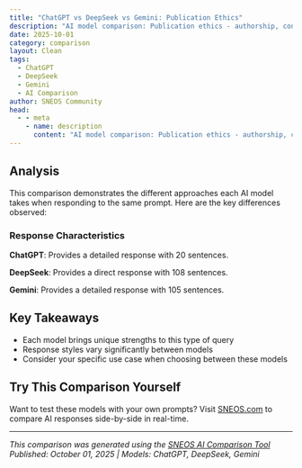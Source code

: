 ```yaml
---
title: "ChatGPT vs DeepSeek vs Gemini: Publication Ethics"
description: "AI model comparison: Publication ethics - authorship, conflicts of interest, retraction..."
date: 2025-10-01
category: comparison
layout: Clean
tags:
  - ChatGPT
  - DeepSeek
  - Gemini
  - AI Comparison
author: SNEOS Community
head:
  - - meta
    - name: description
      content: "AI model comparison: Publication ethics - authorship, conflicts of interest, retraction..."
---
```


<ChatComparison
  title="ChatGPT vs DeepSeek vs Gemini: Publication Ethics"
  prompt="Publication ethics - authorship, conflicts of interest, retraction"
  :responses='{
    "ChatGPT": "Certainly! Here is an overview of key concepts related to publication ethics, specifically focusing on authorship, conflicts of interest, and retraction:\n\n### 1. Authorship\n**Definition:**  \nAuthorship refers to the acknowledgment of individuals who have made substantial intellectual contributions to a published work.\n\n**Ethical Guidelines:**  \n- **Criteria for Authorship:** The International Committee of Medical Journal Editors (ICMJE) recommends that authorship be based on all the following:  \n  - Substantial contributions to the conception, design, acquisition, analysis, or interpretation of data  \n  - Drafting or critically revising the manuscript for important intellectual content  \n  - Final approval of the version to be published  \n  - Agreement to be accountable for all aspects of the work\n- **Avoiding Gift, Guest, or Ghost Authorship:**  \n  - *Gift authorship:* awarding authorship to someone who has not contributed substantially  \n  - *Guest authorship:* including influential people to increase the chance of publication  \n  - *Ghost authorship:* omission of individuals who contributed significantly, often professional writers\n- **Order of Authors:** Should be decided based on level of contribution and agreed upon by all authors.\n\n### 2. Conflicts of Interest (COI)\n**Definition:**  \nA conflict of interest occurs when personal, financial, or professional affiliations could influence or appear to influence the objectivity, integrity, or interpretation of the research.\n\n**Types of COI:**  \n- Financial (e.g., funding, stock ownership, consulting fees)  \n- Personal relationships or rivalries  \n- Academic competition  \n- Intellectual bias\n\n**Ethical Guidelines:**  \n- Authors, reviewers, and editors must disclose any potential conflicts of interest.  \n- Disclosure allows readers and stakeholders to assess the research in context.  \n- Journals often require COI statements during submission.\n\n### 3. Retraction\n**Definition:**  \nRetraction is the withdrawal of a published paper from the scientific record due to serious issues undermining the integrity or validity of the work.\n\n**Common Reasons for Retraction:**  \n- Research misconduct (fabrication, falsification, plagiarism)  \n- Serious errors that invalidate conclusions  \n- Ethical violations (e.g., lack of informed consent, undisclosed COI)  \n- Duplicate publication or redundant publication\n\n**Process and Ethics:**  \n- Retractions should be clearly labeled and linked to the original article.  \n- The goal is to correct the literature and alert readers, not to punish authors.  \n- Authors should cooperate with investigations and correction processes.  \n- Journals and institutions typically handle retraction notices.\n\n---\n\nIf you would like, I can provide more detailed guidelines from specific organizations or examples of cases related to these topics.",
    "DeepSeek": "Of course. This is a critical and complex area of academic and scientific publishing. Here is a comprehensive overview of publication ethics covering authorship, conflicts of interest, and retraction.\n\n### Introduction to Publication Ethics\n\nPublication ethics are the principles and standards that guide the publication process. They are essential for:\n*   **Maintaining Integrity:** Ensuring the trustworthiness of the scientific record.\n*   **Giving Credit:** Properly attributing work to those who contributed.\n*   **Preventing Harm:** Avoiding the dissemination of erroneous or fraudulent data.\n*   **Promoting Fairness:** Ensuring a transparent and equitable process for all involved.\n\nKey guidelines are provided by organizations like the **Committee on Publication Ethics (COPE)**, the **International Committee of Medical Journal Editors (ICMJE)**, and the **World Association of Medical Editors (WAME)**.\n\n---\n\n### 1. Authorship\n\nThe core ethical challenge in authorship is determining who gets credit and in what order.\n\n#### A. Criteria for Authorship\nThe most widely accepted standard is the **ICMJE Recommendations**, which state that an author must meet **all four** of the following criteria:\n1.  **Substantial contributions to the conception or design of the work; or the acquisition, analysis, or interpretation of data for the work; AND**\n2.  **Drafting the work or revising it critically for important intellectual content; AND**\n3.  **Final approval of the version to be published; AND**\n4.  **Agreement to be accountable for all aspects of the work** in ensuring that questions related to the accuracy or integrity of any part of the work are appropriately investigated and resolved.\n\nAnyone who does not meet all four criteria should not be listed as an author.\n\n#### B. Common Authorship Issues\n*   **Ghost Authorship:** When an individual who made a significant contribution (e.g., a researcher, a medical writer employed by the sponsor) is not listed as an author. This is often done to hide industry involvement.\n*   **Gift/Honorary Authorship:** Granting authorship to someone who did not contribute significantly (e.g., a senior professor, a department head) to improve the paper\u0027s chances of acceptance or as a courtesy. This dilutes the credit for those who did the actual work.\n*   **Guest Authorship:** Similar to gift authorship, where a well-known name is added to lend credibility, despite minimal contribution.\n*   **Disputes over Author Order:** The order of authors should reflect their relative contribution. The first author typically did the bulk of the work and wrote the manuscript. The last author is often the principal investigator or senior supervisor who secured funding and oversaw the project. Middle authors are listed in descending order of contribution. Disagreements must be resolved by the contributors *before* submission.\n\n#### C. Best Practices\n*   **Discuss authorship early:** Have a conversation at the start of the project about roles and expectations.\n*   **Use a contributorship model:** Some journals now require a description of each author\u0027s specific contributions.\n*   **Corresponding Author\u0027s Role:** This person is the primary point of contact and is responsible for ensuring all authors have reviewed and approved the final manuscript.\n\n---\n\n### 2. Conflicts of Interest (COI)\n\nA conflict of interest exists when a professional\u0027s judgment concerning a primary interest (e.g., the validity of research) may be unduly influenced by a secondary interest (e.g., financial gain, personal relationships, or academic rivalry).\n\n#### A. Types of COI\n*   **Financial:** The most obvious type. Includes:\n    *   Research grants from companies with a stake in the outcome.\n    *   Employment or consultancy fees.\n    *   Stock ownership or stock options.\n    *   Patents.\n    *   Speaker\u0027s bureaus or honoraria.\n*   **Non-Financial:**\n    *   **Personal:** Family relationships, close friendships, or personal animosity.\n    *   **Academic:** Intellectual biases, commitment to a specific theory, or competition with other researchers.\n    *   **Political or Religious:** Beliefs that could influence the interpretation of data.\n\n#### B. Why Disclosing COI is Crucial\n*   **Transparency:** Allows readers, reviewers, and editors to assess the work with full knowledge of the context.\n*   **Trust:** It does not imply that the research is biased, but it builds trust by demonstrating the authors have nothing to hide.\n*   **Mandatory:** Most reputable journals require a formal declaration of interests from all authors and reviewers.\n\n#### C. Management of COI\nDisclosure does not automatically disqualify a paper. Management strategies include:\n*   Publishing the disclosure statement alongside the article.\n*   Having the research design and data analysis handled by an independent party.\n*   Ensuring peer reviewers are also free of conflicts related to the manuscript.\n\n---\n\n### 3. Retraction\n\nA retraction is a mechanism for correcting the published literature and alerting readers that a paper is so seriously flawed that its findings or conclusions are no longer reliable.\n\n#### A. Grounds for Retraction\nAccording to COPE guidelines, retractions are typically issued in cases of:\n1.  **Unreliable Findings:**\n    *   Clear evidence that the findings are unreliable (e.g., due to error or fabrication).\n    *   Plagiarism (the theft of another\u0027s work and ideas).\n    *   Research misconduct (e.g., data fabrication or falsification).\n2.  **Redundant Publication:** The findings have previously been published elsewhere without proper cross-referencing or justification (self-plagiarism).\n3.  **Unethical Research:** The research involved ethical violations (e.g., no ethical approval for human/animal subjects).\n4.  **Major Authorship Issues:** Such as ghost, gift, or guest authorship that violates authorship criteria, or an undisclosed major COI that could have influenced the results or their interpretation.\n\n#### B. The Retraction Process\n1.  **Identification:** A problem is identified by a reader, reviewer, author, or through editorial checks.\n2.  **Investigation:** The journal editor investigates the concern, which may involve contacting the authors\u0027 institution.\n3.  **Decision:** If the grounds are confirmed, the editor decides to retract the article.\n4.  **Notice Publication:** A formal retraction notice is published. This notice is:\n    *   **Linked:** Clearly linked to the original article (and vice-versa).\n    *   **Identifiable:** Clearly labeled as a \u0022Retraction.\u0022\n    *   **Open Access:** Made freely available to all readers.\n    *   **Explanatory:** States who is retracting the article and the reason for the retraction.\n    *   **Objective:** Written in a factual tone, avoiding inflammatory language.\n\n#### C. The Purpose of Retraction\nThe goal is **correction, not punishment**. It protects the integrity of the scientific record by removing or flagging unreliable information, preventing other researchers from building on a flawed foundation.\n\n### Summary\n\n| Ethical Area | Core Principle | Common Violations | Best Practice |\n| :--- | :--- | :--- | :--- |\n| **Authorship** | Credit based on substantial intellectual contribution. | Gift, ghost, and guest authorship; order disputes. | Use ICMJE criteria; discuss authorship early. |\n| **Conflicts of Interest** | Transparency over potential biases. | Undisclosed financial ties; unreported personal/academic rivalries. | Full disclosure to the journal and in the publication. |\n| **Retraction** | Correcting the scientific record. | Covering up honest errors; failure to retract fraudulent work. | Prompt, transparent, and linked retraction notices. |\n\nAdherence to these ethical standards is not just a bureaucratic hurdle; it is the foundation of public trust in science and the mechanism for ensuring that the published record is a reliable resource for future research and application.",
    "Gemini": "Okay, let\u0027s break down publication ethics with a focus on authorship, conflicts of interest, and retraction.  These are crucial aspects of maintaining the integrity of scientific and scholarly work.\n\n**I. Authorship**\n\nAuthorship determines who is credited for a published work and who is accountable for its content.  It\u0027s not just about who wrote the first draft; it reflects significant intellectual contribution.\n\n*   **Core Principles of Authorship:**\n\n    *   **Substantial Contribution:**  Each author should have made substantial contributions to the conception, design, execution, or interpretation of the research.\n    *   **Drafting and Revision:** Authors should have participated in drafting the work or revising it critically for important intellectual content.\n    *   **Final Approval:** Authors should approve the final version of the work to be published.\n    *   **Accountability:**  Authors should be accountable for all aspects of the work, ensuring that questions related to the accuracy or integrity of any part of the work are appropriately investigated and resolved.\n\n*   **Common Authorship Issues:**\n\n    *   **Ghost Authorship:**  Someone makes significant contributions but is not listed as an author (often a paid writer from a pharmaceutical company).  This is unethical.\n    *   **Guest Authorship (Honorary Authorship):**  Someone is listed as an author despite making little or no contribution. This is often based on seniority or perceived influence.  This is also unethical.\n    *   **Gift Authorship:** Similar to Guest Authorship\n    *   **Authorship Order Disputes:**  Disagreements about the order of authors can be a major source of conflict.  The order should reflect the relative contributions of each author. It\u0027s best to discuss and agree on this early in the research process.\n    *   **Failure to Include All Contributors:**  Omitting someone who meets the authorship criteria is unethical.  They should at least be acknowledged.\n\n*   **Authorship Criteria (Various Organizations\u0027 Guidelines - Examples):**\n\n    *   **ICMJE (International Committee of Medical Journal Editors):** The ICMJE\u0027s criteria are widely used in biomedical research. They state that authorship should be based on all four of the following criteria:\n        1.  Substantial contributions to the conception or design of the work; or the acquisition, analysis, or interpretation of data for the work; AND\n        2.  Drafting the work or revising it critically for important intellectual content; AND\n        3.  Final approval of the version to be published; AND\n        4.  Agreement to be accountable for all aspects of the work in ensuring that questions related to the accuracy or integrity of any part of the work are appropriately investigated and resolved.\n\n        In addition to being accountable for the parts of the work he/she has done, an author should be able to identify which co-authors are responsible for specific other parts of the work. Also, authors should have confidence in the integrity of the contributions of their co-authors.\n\n    *   **COPE (Committee on Publication Ethics):**  COPE provides guidance on ethical issues in publishing and supports editors in dealing with misconduct. They don\u0027t have specific authorship criteria *per se*, but their guidelines emphasize the importance of responsible research practices and transparency.\n*   **Addressing Authorship Issues:**\n\n    *   **Early Discussion:**  Discuss authorship criteria and order at the beginning of a project.\n    *   **Document Contributions:**  Keep a record of who did what.\n    *   **Use Authorship Forms:** Some journals require authors to complete forms that detail each author\u0027s contributions.\n    *   **Consult Institutional Policies:**  Check your institution\u0027s policies on authorship.\n    *   **Mediation:**  If disputes arise, consider seeking mediation from a senior researcher or an institutional ethics committee.\n\n**II. Conflicts of Interest (COI)**\n\nA conflict of interest exists when an author\u0027s personal, financial, or professional interests could potentially bias or unduly influence their research, interpretations, or publications.  It\u0027s important to note that *having* a conflict of interest is not inherently unethical.  The ethical problem arises when conflicts of interest are *not disclosed* or are managed improperly.\n\n*   **Types of Conflicts of Interest:**\n\n    *   **Financial Conflicts:**  These are the most common. Examples include:\n        *   Funding from a company whose products are being evaluated in the research.\n        *   Stock ownership in a company related to the research.\n        *   Consulting fees from a company related to the research.\n        *   Patent royalties related to the research.\n        *   Travel funding from an interested party.\n    *   **Personal Conflicts:**  Relationships with individuals or organizations that could bias the research. Examples include:\n        *   Family members working for a company related to the research.\n        *   Close personal relationships with competitors.\n        *   Strong advocacy for a particular viewpoint.\n    *   **Professional Conflicts:**  Competing professional interests that could bias the research. Examples include:\n        *   Serving on the board of a company related to the research.\n        *   Being involved in a competing research project.\n        *   Having a strong allegiance to a particular theory or methodology.\n    *   **Institutional Conflicts:**  Conflicts that arise at the institutional level, such as when the university has a financial stake in the outcome of the research.\n\n*   **Disclosure of Conflicts of Interest:**\n\n    *   **Transparency is Key:**  Authors must disclose all potential conflicts of interest to the journal editor and, in some cases, to the readers.\n    *   **Disclosure Statements:**  Journals typically require authors to include a conflict of interest statement in their manuscript.\n    *   **Honesty and Completeness:**  Disclosures should be honest and complete, including all relevant information.\n\n*   **Managing Conflicts of Interest:**\n\n    *   **Disclosure:**  The most important step is disclosure.\n    *   **Peer Review:**  Editors and reviewers should be aware of any disclosed conflicts of interest and take them into account when evaluating the manuscript.\n    *   **Independent Review:**  In some cases, an independent review of the data or analysis may be necessary.\n    *   **Recusal:**  Authors, editors, or reviewers with significant conflicts of interest may need to recuse themselves from the process.\n    *   **Data Transparency:**  Making data and analysis code publicly available can help to mitigate concerns about bias.\n    *   **Blinding:**  In some studies, it may be possible to blind the researchers to the identity of the treatment or intervention.\n\n*   **Why Disclosure is Important:**\n\n    *   **Maintains Trust:** Disclosure helps maintain trust in the scientific process.\n    *   **Allows for Informed Interpretation:**  Readers can assess the potential impact of conflicts of interest on the research.\n    *   **Promotes Objectivity:**  Disclosure encourages authors to be more objective in their research and reporting.\n\n**III. Retraction**\n\nRetraction is the process of withdrawing a published article from the scientific literature. It\u0027s a serious action taken when there are significant flaws in the research that invalidate the findings or when there has been misconduct.\n\n*   **Reasons for Retraction:**\n\n    *   **Scientific Misconduct:**\n        *   **Data Fabrication:**  Making up data or results.\n        *   **Data Falsification:**  Manipulating research materials, equipment, or processes, or changing or omitting data or results such that the research is not accurately represented in the research record.\n        *   **Plagiarism:**  Presenting someone else\u0027s work (text, ideas, data) as your own without proper attribution.\n    *   **Honest Error:**\n        *   **Major Errors:** Significant errors in the methodology, data analysis, or interpretation that invalidate the findings.\n        *   **Irreproducible Results:**  The results cannot be replicated by other researchers.\n    *   **Duplicate Publication:**  Publishing the same data or findings in multiple journals without proper cross-referencing or permission.\n    *   **Ethical Violations:**  Violations of ethical guidelines, such as failure to obtain informed consent or approval from an institutional review board.\n    *   **Breach of Confidentiality:**  Disclosing confidential information.\n\n*   **The Retraction Process:**\n\n    1.  **Identification of the Problem:**  The problem may be identified by the authors, editors, reviewers, or readers.\n    2.  **Investigation:**  The journal editor or the institution of the authors conducts an investigation to determine the validity of the concerns.\n    3.  **Decision:**  Based on the investigation, the journal editor decides whether to retract the article.\n    4.  **Retraction Notice:**  If a retraction is warranted, the journal publishes a retraction notice.  This notice should:\n        *   Clearly state that the article is being retracted.\n        *   Explain the reason for the retraction.\n        *   Identify the original article.\n        *   Be linked to the original article.\n    5.  **Marking the Original Article:**  The original article is typically marked as \u0022retracted\u0022 in the online database.  It remains accessible, but readers are clearly informed that it has been retracted and the reason for the retraction.\n\n*   **Importance of Retraction:**\n\n    *   **Corrects the Scientific Record:**  Retraction removes flawed or fraudulent information from the scientific literature.\n    *   **Protects the Integrity of Science:**  Retraction sends a message that scientific misconduct will not be tolerated.\n    *   **Prevents Misleading Research:**  Retraction prevents other researchers from building on flawed or fraudulent findings.\n    *   **Maintains Public Trust:**  Retraction helps maintain public trust in science.\n\n*   **Consequences of Retraction:**\n\n    *   **Damage to Reputation:**  Retraction can damage the reputation of the authors and their institution.\n    *   **Loss of Funding:**  Authors may lose funding opportunities.\n    *   **Legal Action:**  In some cases, retraction may lead to legal action.\n\n**Key Takeaways:**\n\n*   **Be Proactive:**  Address ethical issues early in the research process.\n*   **Know the Guidelines:**  Familiarize yourself with the ethical guidelines of your field and the journals to which you submit.\n*   **Be Transparent:**  Disclose all potential conflicts of interest.\n*   **Be Accountable:**  Take responsibility for the integrity of your research.\n*   **Seek Guidance:**  If you are unsure about an ethical issue, seek guidance from a senior researcher, an ethics committee, or the journal editor.\n\nI hope this comprehensive overview is helpful.  Let me know if you have any specific questions or want to delve deeper into any of these areas!\n"
  }'
  published-date="10:43"
/>

## Analysis

This comparison demonstrates the different approaches each AI model takes when responding to the same prompt. Here are the key differences observed:

### Response Characteristics

**ChatGPT**: Provides a detailed response with 20 sentences. 

**DeepSeek**: Provides a direct response with 108 sentences. 

**Gemini**: Provides a detailed response with 105 sentences. 

## Key Takeaways

- Each model brings unique strengths to this type of query
- Response styles vary significantly between models
- Consider your specific use case when choosing between these models

## Try This Comparison Yourself

Want to test these models with your own prompts? Visit [SNEOS.com](https://sneos.com) to compare AI responses side-by-side in real-time.

---

*This comparison was generated using the [SNEOS AI Comparison Tool](https://sneos.com)*
*Published: October 01, 2025 | Models: ChatGPT, DeepSeek, Gemini*
